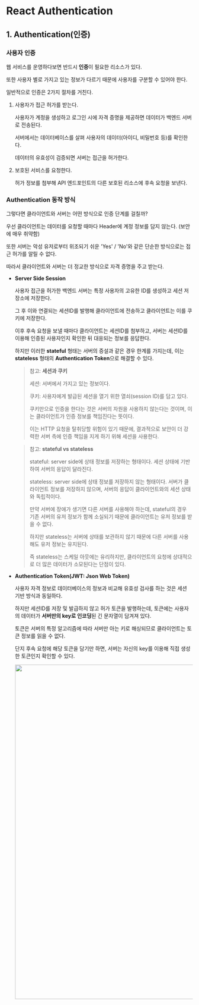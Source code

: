 # React Authentication

## 1. Authentication(인증)

### 사용자 인증

웹 서비스를 운영하다보면 반드시 **인증**이 필요한 리소스가 있다.

또한 사용자 별로 가지고 있는 정보가 다르기 때문에 사용자를 구분할 수 있어야 한다.

일반적으로 인증은 2가지 절차를 거친다.

1. 사용자가 접근 허가를 받는다.

    사용자가 계정을 생성하고 로그인 시에 자격 증명을 제공하면 데이터가 백엔드 서버로 전송된다.

    서버에서는 데이터베이스를 살펴 사용자의 데이터(아이디, 비밀번호 등)를 확인한다.

    데이터의 유효성이 검증되면 서버는 접근을 허가한다.

2. 보호된 서비스를 요청한다.

    허가 정보를 첨부해 API 엔드포인트의 다른 보호된 리소스에 후속 요청을 보낸다.

### Authentication 동작 방식

그렇다면 클라이언트와 서버는 어떤 방식으로 인증 단계를 걸칠까?

우선 클라이언트는 데이터를 요청할 때마다 Header에 계정 정보를 담지 않는다. (보안에 매우 취약함)

또한 서버는 악성 유저로부터 위조되기 쉬운 'Yes' / 'No'와 같은 단순한 방식으로는 접근 허가를 알릴 수 없다.

따라서 클라이언트와 서버는 더 정교한 방식으로 자격 증명을 주고 받는다.

- **Server Side Session**

    사용자 접근을 허가한 백엔드 서버는 특정 사용자의 고유한 ID를 생성하고 세션 저장소에 저장한다.

    그 후 이와 연결되는 세션ID를 발행해 클라이언트에 전송하고 클라이언트는 이를 쿠키에 저장한다.

    이후 후속 요청을 보낼 때마다 클라이언트는 세션ID를 첨부하고, 서버는 세션ID를 이용해 인증된 사용자인지 확인한 뒤 대응되는 정보를 응답한다.

    하지만 이러한 **stateful** 형태는 서버의 증설과 같은 경우 한계를 가지는데, 이는 **stateless** 형태의 **Authentication Token**으로 해결할 수 있다.

    > 참고: **세션과 쿠키**
    >
    > 세션: 서버에서 가지고 있는 정보이다.
    >
    > 쿠키: 사용자에게 발급된 세션을 열기 위한 열쇠(session ID)를 담고 있다.
    >
    > 쿠키만으로 인증을 한다는 것은 서버의 자원을 사용하지 않는다는 것이며, 이는 클라이언트가 인증 정보를 책임진다는 뜻이다.
    >
    > 이는 HTTP 요청을 탈취당할 위험이 있기 때문에, 결과적으로 보안이 더 강력한 서버 측에 인증 책임을 지게 하기 위해 세션을 사용한다.

    > 참고: **stateful vs stateless**
    >
    > stateful: server side에 상태 정보를 저장하는 형태이다. 세션 상태에 기반하여 서버의 응답이 달라진다.
    >
    > stateless: server side에 상태 정보를 저장하지 않는 형태이다. 서버가 클라이언트 정보를 저장하지 않으며, 서버의 응답이 클라이언트와의 세션 상태와 독립적이다.
    >
    > 만약 서버에 장애가 생기면 다른 서버를 사용해야 하는데, stateful의 경우 기존 서버의 유저 정보가 함께 소실되기 때문에 클라이언트는 유저 정보를 받을 수 없다.
    >
    > 하지만 stateless는 서버에 상태를 보관하지 않기 때문에 다른 서버를 사용해도 유저 정보는 유지된다.
    >
    > 즉 stateless는 스케일 아웃에는 유리하지만, 클라이언트의 요청에 상대적으로 더 많은 데이터가 소모된다는 단점이 있다.

- **Authentication Token(JWT: Json Web Token)**
    
    사용자 자격 정보로 데이터베이스의 정보과 비교해 유효성 검사를 하는 것은 세션 기반 방식과 동일하다.

    하지만 세션ID를 저장 및 발급하지 않고 허가 토큰을 발행하는데, 토큰에는 사용자의 데이터가 **서버만의 key로  인코딩**된 긴 문자열이 담겨져 있다.

    토큰은 서버의 특정 알고리즘에 따라 서버만 아는 키로 해싱되므로 클라이언트는 토큰 정보를 읽을 수 없다.

    단지 후속 요청에 해당 토큰을 담기만 하면, 서버는 자신의 key를 이용해 직접 생성한 토큰인지 확인할 수 있다.

    <img src="https://user-images.githubusercontent.com/109272360/207913581-344dacbb-6ca2-4a77-8837-3936a7207869.png" width="900px">
  

